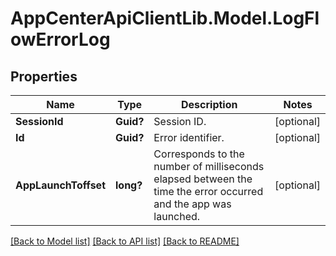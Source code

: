 # AppCenterApiClientLib.Model.LogFlowErrorLog
## Properties

Name | Type | Description | Notes
------------ | ------------- | ------------- | -------------
**SessionId** | **Guid?** | Session ID.  | [optional] 
**Id** | **Guid?** | Error identifier. | [optional] 
**AppLaunchToffset** | **long?** | Corresponds to the number of milliseconds elapsed between the time the error occurred and the app was launched.  | [optional] 

[[Back to Model list]](../README.md#documentation-for-models) [[Back to API list]](../README.md#documentation-for-api-endpoints) [[Back to README]](../README.md)

